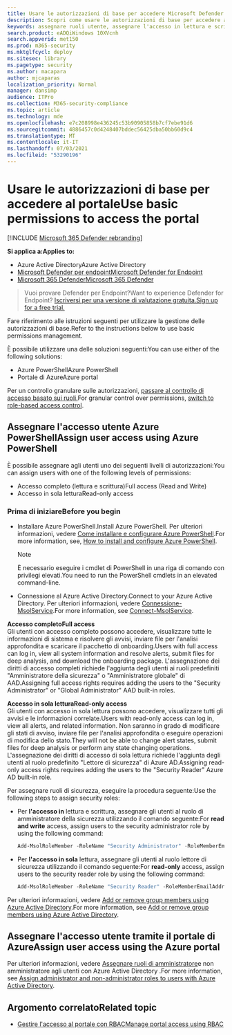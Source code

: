 ```yaml
---
title: Usare le autorizzazioni di base per accedere Microsoft Defender Security Center
description: Scopri come usare le autorizzazioni di base per accedere al portale di Microsoft Defender for Endpoint.
keywords: assegnare ruoli utente, assegnare l'accesso in lettura e scrittura, assegnare l'accesso di sola lettura, utente, ruoli utente, ruoli
search.product: eADQiWindows 10XVcnh
search.appverid: met150
ms.prod: m365-security
ms.mktglfcycl: deploy
ms.sitesec: library
ms.pagetype: security
ms.author: macapara
author: mjcaparas
localization_priority: Normal
manager: dansimp
audience: ITPro
ms.collection: M365-security-compliance
ms.topic: article
ms.technology: mde
ms.openlocfilehash: e7c208998e436245c53b90905858b7cf7ebe91d6
ms.sourcegitcommit: 4886457c0d4248407bddec56425dba50bb60d9c4
ms.translationtype: MT
ms.contentlocale: it-IT
ms.lasthandoff: 07/03/2021
ms.locfileid: "53290196"
---
```

# <a name="use-basic-permissions-to-access-the-portal"></a><span data-ttu-id="97b56-104">Usare le autorizzazioni di base per accedere al portale</span><span class="sxs-lookup"><span data-stu-id="97b56-104">Use basic permissions to access the portal</span></span>

[!INCLUDE [Microsoft 365 Defender rebranding](../../includes/microsoft-defender.md)]

<span data-ttu-id="97b56-105">**Si applica a:**</span><span class="sxs-lookup"><span data-stu-id="97b56-105">**Applies to:**</span></span>
- <span data-ttu-id="97b56-106">Azure Active Directory</span><span class="sxs-lookup"><span data-stu-id="97b56-106">Azure Active Directory</span></span>
- [<span data-ttu-id="97b56-107">Microsoft Defender per endpoint</span><span class="sxs-lookup"><span data-stu-id="97b56-107">Microsoft Defender for Endpoint</span></span>](https://go.microsoft.com/fwlink/p/?linkid=2154037)
- [<span data-ttu-id="97b56-108">Microsoft 365 Defender</span><span class="sxs-lookup"><span data-stu-id="97b56-108">Microsoft 365 Defender</span></span>](https://go.microsoft.com/fwlink/?linkid=2118804)

> <span data-ttu-id="97b56-109">Vuoi provare Defender per Endpoint?</span><span class="sxs-lookup"><span data-stu-id="97b56-109">Want to experience Defender for Endpoint?</span></span> [<span data-ttu-id="97b56-110">Iscriversi per una versione di valutazione gratuita.</span><span class="sxs-lookup"><span data-stu-id="97b56-110">Sign up for a free trial.</span></span>](https://www.microsoft.com/microsoft-365/windows/microsoft-defender-atp?ocid=docs-wdatp-basicaccess-abovefoldlink)

<span data-ttu-id="97b56-111">Fare riferimento alle istruzioni seguenti per utilizzare la gestione delle autorizzazioni di base.</span><span class="sxs-lookup"><span data-stu-id="97b56-111">Refer to the instructions below to use basic permissions management.</span></span>

<span data-ttu-id="97b56-112">È possibile utilizzare una delle soluzioni seguenti:</span><span class="sxs-lookup"><span data-stu-id="97b56-112">You can use either of the following solutions:</span></span>
- <span data-ttu-id="97b56-113">Azure PowerShell</span><span class="sxs-lookup"><span data-stu-id="97b56-113">Azure PowerShell</span></span>
- <span data-ttu-id="97b56-114">Portale di Azure</span><span class="sxs-lookup"><span data-stu-id="97b56-114">Azure portal</span></span>

<span data-ttu-id="97b56-115">Per un controllo granulare sulle autorizzazioni, [passare al controllo di accesso basato sui ruoli.](rbac.md)</span><span class="sxs-lookup"><span data-stu-id="97b56-115">For granular control over permissions, [switch to role-based access control](rbac.md).</span></span>

## <a name="assign-user-access-using-azure-powershell"></a><span data-ttu-id="97b56-116">Assegnare l'accesso utente Azure PowerShell</span><span class="sxs-lookup"><span data-stu-id="97b56-116">Assign user access using Azure PowerShell</span></span>
<span data-ttu-id="97b56-117">È possibile assegnare agli utenti uno dei seguenti livelli di autorizzazioni:</span><span class="sxs-lookup"><span data-stu-id="97b56-117">You can assign users with one of the following levels of permissions:</span></span>
- <span data-ttu-id="97b56-118">Accesso completo (lettura e scrittura)</span><span class="sxs-lookup"><span data-stu-id="97b56-118">Full access (Read and Write)</span></span>
- <span data-ttu-id="97b56-119">Accesso in sola lettura</span><span class="sxs-lookup"><span data-stu-id="97b56-119">Read-only access</span></span>

### <a name="before-you-begin"></a><span data-ttu-id="97b56-120">Prima di iniziare</span><span class="sxs-lookup"><span data-stu-id="97b56-120">Before you begin</span></span>

- <span data-ttu-id="97b56-121">Installare Azure PowerShell.</span><span class="sxs-lookup"><span data-stu-id="97b56-121">Install Azure PowerShell.</span></span> <span data-ttu-id="97b56-122">Per ulteriori informazioni, vedere [Come installare e configurare Azure PowerShell](https://azure.microsoft.com/documentation/articles/powershell-install-configure/).</span><span class="sxs-lookup"><span data-stu-id="97b56-122">For more information, see, [How to install and configure Azure PowerShell](https://azure.microsoft.com/documentation/articles/powershell-install-configure/).</span></span><br>

    > [!NOTE]
    > <span data-ttu-id="97b56-123">È necessario eseguire i cmdlet di PowerShell in una riga di comando con privilegi elevati.</span><span class="sxs-lookup"><span data-stu-id="97b56-123">You need to run the PowerShell cmdlets in an elevated command-line.</span></span>

- <span data-ttu-id="97b56-124">Connessione al Azure Active Directory.</span><span class="sxs-lookup"><span data-stu-id="97b56-124">Connect to your Azure Active Directory.</span></span> <span data-ttu-id="97b56-125">Per ulteriori informazioni, vedere [Connessione-MsolService](/powershell/module/msonline/connect-msolservice).</span><span class="sxs-lookup"><span data-stu-id="97b56-125">For more information, see [Connect-MsolService](/powershell/module/msonline/connect-msolservice).</span></span>

<span data-ttu-id="97b56-126">**Accesso completo**</span><span class="sxs-lookup"><span data-stu-id="97b56-126">**Full access**</span></span> <br>
<span data-ttu-id="97b56-127">Gli utenti con accesso completo possono accedere, visualizzare tutte le informazioni di sistema e risolvere gli avvisi, inviare file per l'analisi approfondita e scaricare il pacchetto di onboarding.</span><span class="sxs-lookup"><span data-stu-id="97b56-127">Users with full access can log in, view all system information and resolve alerts, submit files for deep analysis, and download the onboarding package.</span></span>
<span data-ttu-id="97b56-128">L'assegnazione dei diritti di accesso completi richiede l'aggiunta degli utenti ai ruoli predefiniti "Amministratore della sicurezza" o "Amministratore globale" di AAD.</span><span class="sxs-lookup"><span data-stu-id="97b56-128">Assigning full access rights requires adding the users to the "Security Administrator" or "Global Administrator" AAD built-in roles.</span></span>

<span data-ttu-id="97b56-129">**Accesso in sola lettura**</span><span class="sxs-lookup"><span data-stu-id="97b56-129">**Read-only access**</span></span> <br>
<span data-ttu-id="97b56-130">Gli utenti con accesso in sola lettura possono accedere, visualizzare tutti gli avvisi e le informazioni correlate.</span><span class="sxs-lookup"><span data-stu-id="97b56-130">Users with read-only access can log in, view all alerts, and related information.</span></span>
<span data-ttu-id="97b56-131">Non saranno in grado di modificare gli stati di avviso, inviare file per l'analisi approfondita o eseguire operazioni di modifica dello stato.</span><span class="sxs-lookup"><span data-stu-id="97b56-131">They will not be able to change alert states, submit files for deep analysis or perform any state changing operations.</span></span>
<span data-ttu-id="97b56-132">L'assegnazione dei diritti di accesso di sola lettura richiede l'aggiunta degli utenti al ruolo predefinito "Lettore di sicurezza" di Azure AD.</span><span class="sxs-lookup"><span data-stu-id="97b56-132">Assigning read-only access rights requires adding the users to the "Security Reader" Azure AD built-in role.</span></span>

<span data-ttu-id="97b56-133">Per assegnare ruoli di sicurezza, eseguire la procedura seguente:</span><span class="sxs-lookup"><span data-stu-id="97b56-133">Use the following steps to assign security roles:</span></span>

- <span data-ttu-id="97b56-134">Per **l'accesso in** lettura e scrittura, assegnare gli utenti al ruolo di amministratore della sicurezza utilizzando il comando seguente:</span><span class="sxs-lookup"><span data-stu-id="97b56-134">For **read and write** access, assign users to the security administrator role by using the following command:</span></span>

  ```PowerShell
  Add-MsolRoleMember -RoleName "Security Administrator" -RoleMemberEmailAddress "secadmin@Contoso.onmicrosoft.com"
  ```
  
- <span data-ttu-id="97b56-135">Per **l'accesso in sola** lettura, assegnare gli utenti al ruolo lettore di sicurezza utilizzando il comando seguente:</span><span class="sxs-lookup"><span data-stu-id="97b56-135">For **read-only** access, assign users to the security reader role by using the following command:</span></span>

  ```PowerShell
  Add-MsolRoleMember -RoleName "Security Reader" -RoleMemberEmailAddress "reader@Contoso.onmicrosoft.com"
  ```

<span data-ttu-id="97b56-136">Per ulteriori informazioni, vedere [Add or remove group members using Azure Active Directory](/azure/active-directory/fundamentals/active-directory-groups-members-azure-portal).</span><span class="sxs-lookup"><span data-stu-id="97b56-136">For more information, see [Add or remove group members using Azure Active Directory](/azure/active-directory/fundamentals/active-directory-groups-members-azure-portal).</span></span>

## <a name="assign-user-access-using-the-azure-portal"></a><span data-ttu-id="97b56-137">Assegnare l'accesso utente tramite il portale di Azure</span><span class="sxs-lookup"><span data-stu-id="97b56-137">Assign user access using the Azure portal</span></span>

<span data-ttu-id="97b56-138">Per ulteriori informazioni, vedere [Assegnare ruoli di amministratore](/azure/active-directory/fundamentals/active-directory-users-assign-role-azure-portal)e non amministratore agli utenti con Azure Active Directory .</span><span class="sxs-lookup"><span data-stu-id="97b56-138">For more information, see [Assign administrator and non-administrator roles to users with Azure Active Directory](/azure/active-directory/fundamentals/active-directory-users-assign-role-azure-portal).</span></span>

## <a name="related-topic"></a><span data-ttu-id="97b56-139">Argomento correlato</span><span class="sxs-lookup"><span data-stu-id="97b56-139">Related topic</span></span>

- [<span data-ttu-id="97b56-140">Gestire l'accesso al portale con RBAC</span><span class="sxs-lookup"><span data-stu-id="97b56-140">Manage portal access using RBAC</span></span>](rbac.md)
